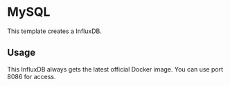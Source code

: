 # MySQL

This template creates a InfluxDB.

## Usage

This InfluxDB always gets the latest official Docker image.
You can use port 8086 for access.